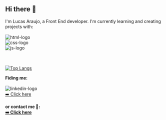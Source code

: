 ## Hi there 👋
I'm Lucas Araujo, a Front End developer. I'm currently learning and creating projects with:
<br>
<br>
<img src="https://img.shields.io/badge/HTML5-E34F26?style=for-the-badge&logo=html5&logoColor=white" alt="html-logo"/>
<br>
<img src="https://img.shields.io/badge/CSS3-1572B6?style=for-the-badge&logo=css3&logoColor=white" alt="css-logo"/>
<br>
<img src="https://img.shields.io/badge/JavaScript-323330?style=for-the-badge&logo=javascript&logoColor=F7DF1E" alt="js-logo"/>
<br>
<br>
<br>

[![Top Langs](https://github-readme-stats.vercel.app/api/top-langs/?username=lpa13)](https://github.com/anuraghazra/github-readme-stats)

<b>Fiding me:</b>
<br>
<br>
<img src="https://img.shields.io/badge/LinkedIn-0077B5?style=for-the-badge&logo=linkedin&logoColor=white" alt="linkedin-logo"/> <a href="https://www.linkedin.com/in/lucasparaujo/"> <br> :arrow_right: Click here </a>
<br>
<br>
<b>or contact me 📧:<b/>
<br>
<a href="mailto:lucas.paraujo@outlook.com"> :arrow_right: Click here </a>
